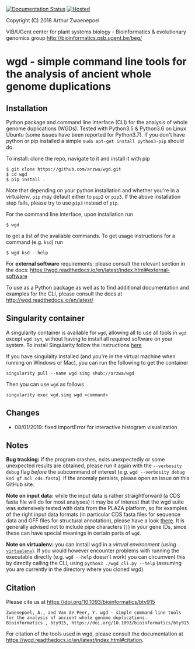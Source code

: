 [![Documentation Status](https://readthedocs.org/projects/wgd/badge/?version=latest)](http://wgd.readthedocs.io/en/latest/?badge=latest) 
[![Hosted](https://img.shields.io/badge/hosted-singularity--hub-blue.svg)](https://singularity-hub.org/collections/2097)


Copyright (C) 2018 Arthur Zwaenepoel

VIB/UGent center for plant systems biology -
Bioinformatics & evolutionary genomics group http://bioinformatics.psb.ugent.be/beg/

# wgd - simple command line tools for the analysis of ancient whole genome duplications

## Installation

Python package and command line interface (CLI) for the analysis
of whole genome duplications (WGDs). Tested with Python3.5 & Python3.6
on Linux Ubuntu (some issues have been reported for Python3.7). If you 
don't have python or pip installed a simple `sudo apt-get install python3-pip` 
should do.

To install: clone the repo, navigate to it and install it with pip

    $ git clone https://github.com/arzwa/wgd.git
    $ cd wgd
    $ pip install .

Note that depending on your python installation and whether you're in a
virtualenv, ``pip`` may default either to ``pip2`` or ``pip3``. If the
above installation step fails, please try to use ``pip3`` instead of
``pip``.

For the command line interface, upon installation run

    $ wgd

to get a list of the available commands. To get usage instructions for
a command (e.g. `ksd`) run

    $ wgd ksd --help

For **external software** requirements: please consult the relevant section
in the docs: https://wgd.readthedocs.io/en/latest/index.html#external-software

To use as a Python package as well as to find additional documentation
and examples for the CLI, please consult the docs at
http://wgd.readthedocs.io/en/latest/

## Singularity container

A singularity container is available for ``wgd``, allowing all to use
all tools in ``wgd`` except ``wgd syn``, without having to install all
required software on your system. To install Singularity follow
the instructions [here](https://www.sylabs.io/docs/)

If you have singulaity installed (and you're in the virtual machine when
running on Windows or Mac), you can run the following to get the container

    singularity pull --name wgd.simg shub://arzwa/wgd

Then you can use ``wgd`` as follows

    singularity exec wgd.simg wgd <command>

## Changes

- 08/01/2019: fixed ImportError for interactive histogram visualization

## Notes

**Bug tracking:** If the program crashes, exits unexpectedly or some
unexpected results are obtained, please run it again with the
``--verbosity debug`` flag *before* the subcommand of interest (*e.g.*
``wgd --verbosity debug ksd gf.mcl cds.fasta``). If the anomaly persists,
please open an issue on this GitHub site.

**Note on input data:** while the input data is rather straightforward
(a CDS fasta file will do for most analyses) it may be of interest that
the wgd suite was extensively tested with data from the PLAZA platform,
so for examples of the right input data formats (in particular CDS fasta
files for sequence data and GFF files for structural annotation), please
have a look [there](https://bioinformatics.psb.ugent.be/plaza/versions/plaza_v4_dicots/download/).
It is generally advised not to include pipe characters (`|`) in your gene 
IDs, since these can have special meanings in certain parts of `wgd`.

**Note on virtualenv:** you can install wgd in a _virtual environment_
(using [`virtualenv`](https://virtualenv.pypa.io/en/stable/)). If you
would however encounter problems with running the executable directly
(e.g. `wgd --help` doesn't work) you can circumvent this by directly
calling the CLI, using `python3 ./wgd_cli.py --help` (assuming you are
currently in the directory where you cloned wgd).

## Citation
 
Please cite us at https://doi.org/10.1093/bioinformatics/bty915

```
Zwaenepoel, A., and Van de Peer, Y. wgd - simple command line tools for the analysis of ancient whole genome duplications. Bioinformatics., bty915, https://doi.org/10.1093/bioinformatics/bty915
```

For citation of the tools used in wgd, please consult the documentation at
https://wgd.readthedocs.io/en/latest/index.html#citation.

